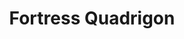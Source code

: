 ---
mission_id: fortquad
editorsChoice:
title: "Fortress Quadrigon"
authors: 
    - "Oton Ribic"
date:
filename: "fortquad.zip"
description: "The Imperial threat, although heavily hindered through the Dark Trooper project termination, continues. This time, the Rebel Intelligence has identified a double spy, whose existence is a serious danger to the Alliance. Once again, the Rebel Command decides to hire Kyle Katarn, whose mission will be to stop the spy's activity permanently..."
cover:
levelReplaced:	SECBASE
difficulty: yes
bm:	yes
fme: yes
wax: no
three_do: no
voc: yes
gmd: no
vue: no
lfd: no
base: "New level from scratch" 
editors: "WDFUSE 2.5, BMP2DF, WAV2VOC, VOC2RVOC, VueCAD"

---